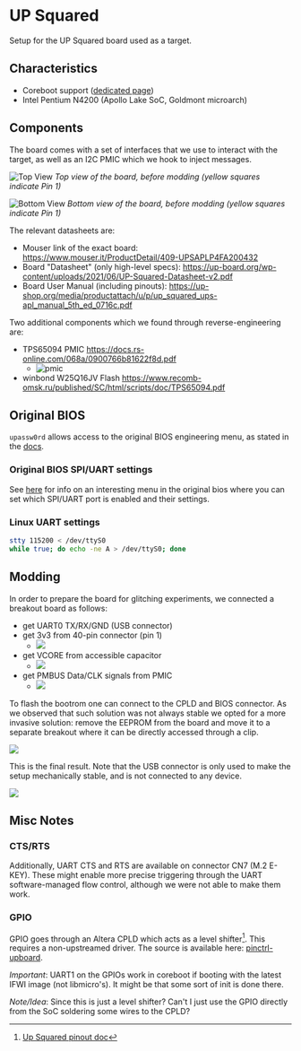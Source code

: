 # UP Squared

Setup for the UP Squared board used as a target.

## Characteristics

- Coreboot support ([dedicated page](https://ceres-c.it/coreboot/mainboard/up/squared/index.html))
- Intel Pentium N4200 (Apollo Lake SoC, Goldmont microarch)

## Components

The board comes with a set of interfaces that we use to interact with the target, as well as an I2C PMIC which we hook to inject messages.

![Top View](img/stock/top-view.png)
_Top view of the board, before modding (yellow squares indicate Pin 1)_

![Bottom View](img/stock/bottom-view.png)
_Bottom view of the board, before modding (yellow squares indicate Pin 1)_

The relevant datasheets are:

- Mouser link of the exact board: https://www.mouser.it/ProductDetail/409-UPSAPLP4FA200432
- Board "Datasheet" (only high-level specs): https://up-board.org/wp-content/uploads/2021/06/UP-Squared-Datasheet-v2.pdf
- Board User Manual (including pinouts): https://up-shop.org/media/productattach/u/p/up_squared_ups-apl_manual_5th_ed_0716c.pdf

Two additional components which we found through reverse-engineering are:

- TPS65094 PMIC https://docs.rs-online.com/068a/0900766b81622f8d.pdf
  - ![pmic](img/stock/pmic.png)
- winbond W25Q16JV Flash https://www.recomb-omsk.ru/published/SC/html/scripts/doc/TPS65094.pdf

## Original BIOS

`upassw0rd` allows access to the original BIOS engineering menu, as stated in
the [docs](https://github.com/up-board/up-community/wiki/Firmware#engineering-bios-password).

### Original BIOS SPI/UART settings

See [here](https://github.com/up-board/up-community/wiki/Pinout_UP2#fpga) for
info on an interesting menu in the original bios where you can set which
SPI/UART port is enabled and their settings.

### Linux UART settings

```bash
stty 115200 < /dev/ttyS0
while true; do echo -ne A > /dev/ttyS0; done
```

## Modding

In order to prepare the board for glitching experiments, we connected a breakout board as follows:

- get UART0 TX/RX/GND (USB connector)
- get 3v3 from 40-pin connector (pin 1)
  - ![](img/modded/up_bottom_mod2.jpg)
- get VCORE from accessible capacitor
  - ![](img/modded/up2_top_mod1.jpg)
- get PMBUS Data/CLK signals from PMIC
  - ![](img/modded/up2_bottom_mod1_detail.jpg)

To flash the bootrom one can connect to the CPLD and BIOS connector.
As we observed that such solution was not always stable we opted for a more invasive solution: remove the EEPROM from the board and move it to a separate breakout where it can be directly accessed through a clip.

![](img/modded/up2_bottom_mod3.jpg)

This is the final result. Note that the USB connector is only used to make the setup mechanically stable, and is not connected to any device.

![](img/modded/overview_annotated.jpg)

## Misc Notes

### CTS/RTS

Additionally, UART CTS and RTS are available on connector CN7 (M.2 E-KEY).
These might enable more precise triggering through the UART software-managed flow
control, although we were not able to make them work.

### GPIO

GPIO goes through an Altera CPLD which acts as a level shifter[^1].
This requires a non-upstreamed driver. The source is available here:
[pinctrl-upboard](https://github.com/up-division/pinctrl-upboard).

_*Important*_: UART1 on the GPIOs work in coreboot if booting with the latest
IFWI image (not libmicro's). It might be that some sort of init is done there.

_Note/Idea_: Since this is just a level shifter? Can't I just use the GPIO
directly from the SoC soldering some wires to the CPLD?

[^1]: [Up Squared pinout doc](https://github.com/up-board/up-community/wiki/Pinout_UP2#fpga)
